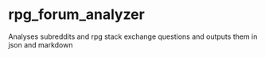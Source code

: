 # rpg_forum_analyzer
Analyses subreddits and rpg stack exchange questions and outputs them in json and markdown
